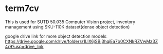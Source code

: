# term7cv
This is used for SUTD 50.035 Computer Vision project, inventory management using SKU-110K dataset(dense object detection)

google drive link for more object detection models: https://drive.google.com/drive/folders/1LlX6jSBj3hqiEa7b0CXNkRZVwMz3Z4r9?usp=drive_link 
